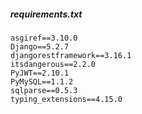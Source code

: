 ##### requirements.txt

```text
asgiref==3.10.0
Django==5.2.7
djangorestframework==3.16.1
itsdangerous==2.2.0
PyJWT==2.10.1
PyMySQL==1.1.2
sqlparse==0.5.3
typing_extensions==4.15.0
```